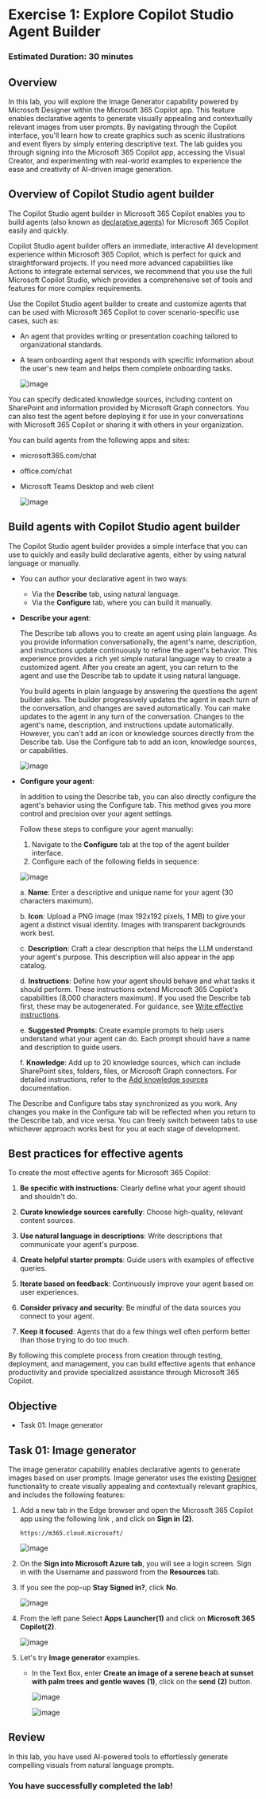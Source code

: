 # Exercise 1: Explore Copilot Studio Agent Builder

### Estimated Duration: 30 minutes

## Overview

In this lab, you will explore the Image Generator capability powered by Microsoft Designer within the Microsoft 365 Copilot app. This feature enables declarative agents to generate visually appealing and contextually relevant images from user prompts. By navigating through the Copilot interface, you'll learn how to create graphics such as scenic illustrations and event flyers by simply entering descriptive text. The lab guides you through signing into the Microsoft 365 Copilot app, accessing the Visual Creator, and experimenting with real-world examples to experience the ease and creativity of AI-driven image generation.

## Overview of Copilot Studio agent builder

The Copilot Studio agent builder in Microsoft 365 Copilot enables you to build agents (also known as [declarative agents](https://learn.microsoft.com/en-us/microsoft-365-copilot/extensibility/overview-declarative-agent)) for Microsoft 365 Copilot easily and quickly.

Copilot Studio agent builder offers an immediate, interactive AI development experience within Microsoft 365 Copilot, which is perfect for quick and straightforward projects. If you need more advanced capabilities like Actions to integrate external services, we recommend that you use the full Microsoft Copilot Studio, which provides a comprehensive set of tools and features for more complex requirements.

Use the Copilot Studio agent builder to create and customize agents that can be used with Microsoft 365 Copilot to cover scenario-specific use cases, such as:

  - An agent that provides writing or presentation coaching tailored to organizational standards.
  - A team onboarding agent that responds with specific information about the user's new team and helps them complete onboarding tasks.

    ![image](media/embedded-authoring-starter.png)

You can specify dedicated knowledge sources, including content on SharePoint and information provided by Microsoft Graph connectors. You can also test the agent before deploying it for use in your conversations with Microsoft 365 Copilot or sharing it with others in your organization.

You can build agents from the following apps and sites:

- microsoft365.com/chat
- office.com/chat
- Microsoft Teams Desktop and web client

    ![image](media/embedded-authoring-entry.png)

## Build agents with Copilot Studio agent builder

The Copilot Studio agent builder provides a simple interface that you can use to quickly and easily build declarative agents, either by using natural language or manually.

- You can author your declarative agent in two ways:

  - Via the **Describe** tab, using natural language.
  - Via the **Configure** tab, where you can build it manually.

- **Describe your agent**: 

  The Describe tab allows you to create an agent using plain language. As you provide information conversationally, the agent's name, description, and instructions update continuously to refine the agent's behavior. This experience provides a rich yet simple natural language way to create a customized agent. After you create an agent, you can return to the agent and use the Describe tab to update it using natural language.

  You build agents in plain language by answering the questions the agent builder asks. The builder progressively updates the agent in each turn of the conversation, and changes are saved automatically. You can make updates to the agent in any turn of the conversation. Changes to the agent's name, description, and instructions update automatically. However, you can't add an icon or knowledge sources directly from the Describe tab. Use the Configure tab to add an icon, knowledge sources, or capabilities.

    ![image](media/image2.png)

- **Configure your agent**:

  In addition to using the Describe tab, you can also directly configure the agent's behavior using the Configure tab. This method gives you more control and precision over your agent settings.

  Follow these steps to configure your agent manually:

  1. Navigate to the **Configure** tab at the top of the agent builder interface.
  2. Configure each of the following fields in sequence:

      
    ![image](media/image3-1.png)
	

     a. **Name**: Enter a descriptive and unique name for your agent (30 characters maximum).
     
     b. **Icon**: Upload a PNG image (max 192x192 pixels, 1 MB) to give your agent a distinct visual identity. Images with transparent backgrounds work best.
     
     c. **Description**: Craft a clear description that helps the LLM understand your agent's purpose. This description will also appear in the app catalog.
     
     d. **Instructions**: Define how your agent should behave and what tasks it should perform. These instructions extend Microsoft 365 Copilot's capabilities (8,000 characters maximum). If you used the Describe tab first, these may be autogenerated. For guidance, see [Write effective instructions](https://learn.microsoft.com/en-us/microsoft-365-copilot/extensibility/declarative-agent-instructions).
     
     e. **Suggested Prompts**: Create example prompts to help users understand what your agent can do. Each prompt should have a name and description to guide users.

     f. **Knowledge**: Add up to 20 knowledge sources, which can include SharePoint sites, folders, files, or Microsoft Graph connectors. For detailed instructions, refer to the [Add knowledge sources](https://learn.microsoft.com/en-us/microsoft-365-copilot/extensibility/copilot-studio-agent-builder-build#add-knowledge-sources) documentation.

The Describe and Configure tabs stay synchronized as you work. Any changes you make in the Configure tab will be reflected when you return to the Describe tab, and vice versa. You can freely switch between tabs to use whichever approach works best for you at each stage of development.

## Best practices for effective agents

To create the most effective agents for Microsoft 365 Copilot:

 1. **Be specific with instructions**: Clearly define what your agent should and shouldn't do.

 2. **Curate knowledge sources carefully**: Choose high-quality, relevant content sources.

 3. **Use natural language in descriptions**: Write descriptions that communicate your agent's purpose.

 4. **Create helpful starter prompts**: Guide users with examples of effective queries.

 5. **Iterate based on feedback**: Continuously improve your agent based on user experiences.

 6. **Consider privacy and security**: Be mindful of the data sources you connect to your agent.

 7. **Keep it focused**: Agents that do a few things well often perform better than those trying to do too much.

By following this complete process from creation through testing, deployment, and management, you can build effective agents that enhance productivity and provide specialized assistance through Microsoft 365 Copilot.

## Objective

- Task 01: Image generator

## Task 01: Image generator

The image generator capability enables declarative agents to generate images based on user prompts. Image generator uses the existing [Designer](https://designer.microsoft.com/) functionality to create visually appealing and contextually relevant graphics, and includes the following features:

1. Add a new tab in the Edge browser and open the Microsoft 365 Copilot app using the following link , and click on **Sign in** **(2)**.

     ```
     https://m365.cloud.microsoft/
     ```
     
     ![image](media/img33.png)

2. On the **Sign into Microsoft Azure tab**, you will see a login screen. Sign in with the Username and password from the **Resources** tab.
   
4. If you see the pop-up **Stay Signed in?**, click **No**.

    ![image](media/h24.png)

5. From the left pane Select **Apps Launcher(1)** and click on **Microsoft 365 Copilot(2)**.

    ![image](media/chatt10.png) 

7. Let's try **Image generator** examples.

   - In the Text Box, enter **Create an image of a serene beach at sunset with palm trees and gentle waves** **(1)**, click on the **send** **(2)** button.

     ![image](media/chatt11.png) 

     ![image](media/chatt12.png) 

## Review

In this lab, you have used AI-powered tools to effortlessly generate compelling visuals from natural language prompts.

### You have successfully completed the lab!

